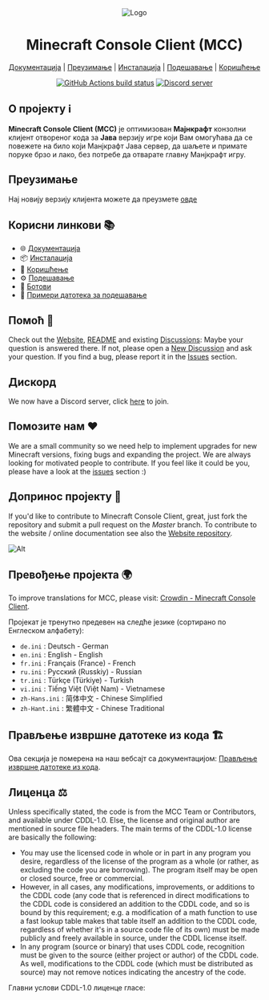 <div align="center">

<img src="https://i.pics.rs/LLDhE.png" alt="Logo"/>

# Minecraft Console Client (MCC)

[Документација](https://mccteam.github.io/) | [Преузимање](#download) | [Инсталација](https://mccteam.github.io/guide/installation.html) | [Подешавање](https://mccteam.github.io/guide/configuration.html) | [Коришћење](https://mccteam.github.io/guide/usage.html)


[![GitHub Actions build status](https://github.com/MCCTeam/Minecraft-Console-Client/actions/workflows/build-and-release.yml/badge.svg)](https://github.com/MCCTeam/Minecraft-Console-Client/releases/latest) <a href="https://discord.gg/sfBv4TtpC9"><img src="https://img.shields.io/discord/1018553894831403028?color=5865F2&logo=discord&logoColor=white" alt="Discord server" /></a>

</div>

## **О пројекту ℹ️**

**Minecraft Console Client (MCC)** је оптимизован **Мајнкрафт** конзолни клијент отвореног кода за **Јава** верзију игре који Вам омогућава да се повежете на било који Манјкрафт Јава сервер, да шаљете и примате поруке брзо и лако, без потребе да отварате главну Манјкрафт игру.

## Преузимање

Нај новију верзију клијента можете да преузмете [овде](https://github.com/MCCTeam/Minecraft-Console-Client/releases/latest)

## Корисни линкови 📚

-   🌐 [Документација](https://mccteam.github.io/)
-   📦 [Инсталација](https://mccteam.github.io/guide/installation.html)
-   📖 [Коришћење](https://mccteam.github.io/guide/usage.html)
-   ⚙️ [Подешавање](https://mccteam.github.io/guide/configuration.html)
-   🤖 [Ботови](https://mccteam.github.io/guide/chat-bots.html)
-   📝 [Примери датотека за подешавање](MinecraftClient/config/)

## Помоћ 🙋

Check out the [Website](https://mccteam.github.io/), [README](https://github.com/MCCTeam/Minecraft-Console-Client/tree/master/MinecraftClient/config#minecraft-console-client-user-manual) and existing [Discussions](https://github.com/MCCTeam/Minecraft-Console-Client/discussions): Maybe your question is answered there. If not, please open a [New Discussion](https://github.com/MCCTeam/Minecraft-Console-Client/discussions/new) and ask your question. If you find a bug, please report it in the [Issues](https://github.com/MCCTeam/Minecraft-Console-Client/issues) section.

## Дискорд

We now have a Discord server, click [here](https://discord.gg/sfBv4TtpC9) to join.

## Помозите нам ❤️

We are a small community so we need help to implement upgrades for new Minecraft versions, fixing bugs and expanding the project. We are always looking for motivated people to contribute. If you feel like it could be you, please have a look at the [issues](https://github.com/MCCTeam/Minecraft-Console-Client/issues?q=is%3Aissue+is%3Aopen+label%3Awaiting-for%3Acontributor) section :)

## Допринос пројекту 📝

If you'd like to contribute to Minecraft Console Client, great, just fork the repository and submit a pull request on the _Master_ branch. To contribute to the website / online documentation see also the [Website repository](https://github.com/MCCTeam/MCCTeam.github.io).

![Alt](https://repobeats.axiom.co/api/embed/c8a6c7c47fde8fcbe3727a21eab46e6b39dff60d.svg "Repobeats analytics image")

## Превођење пројекта 🌍

To improve translations for MCC, please visit: [Crowdin - Minecraft Console Client](https://crwd.in/minecraft-console-client).

Пројекат је тренутно предевен на следће језике (сортирано по Енглеском алфабету):
  * `de.ini` : Deutsch - German
  * `en.ini` : English - English
  * `fr.ini` : Français (France) - French
  * `ru.ini` : Русский (Russkiy) - Russian
  * `tr.ini` : Türkçe (Türkiye) - Turkish
  * `vi.ini` : Tiếng Việt (Việt Nam) - Vietnamese
  * `zh-Hans.ini` : 简体中文 - Chinese Simplified
  * `zh-Hant.ini` : 繁體中文 - Chinese Traditional

## Прављење извршне датотеке из кода 🏗️

Ова секција је померена на наш вебсајт са документацијом: [Прављење извршне датотеке из кода](https://mccteam.github.io/guide/installation.html#building-from-the-source-code).

## Лиценца ⚖️

Unless specifically stated, the code is from the MCC Team or Contributors, and available under CDDL-1.0. Else, the license and original author are mentioned in source file headers. The main terms of the CDDL-1.0 license are basically the following:

-   You may use the licensed code in whole or in part in any program you desire, regardless of the license of the program as a whole (or rather, as excluding the code you are borrowing). The program itself may be open or closed source, free or commercial.
-   However, in all cases, any modifications, improvements, or additions to the CDDL code (any code that is referenced in direct modifications to the CDDL code is considered an addition to the CDDL code, and so is bound by this requirement; e.g. a modification of a math function to use a fast lookup table makes that table itself an addition to the CDDL code, regardless of whether it's in a source code file of its own) must be made publicly and freely available in source, under the CDDL license itself.
-   In any program (source or binary) that uses CDDL code, recognition must be given to the source (either project or author) of the CDDL code. As well, modifications to the CDDL code (which must be distributed as source) may not remove notices indicating the ancestry of the code.

Главни услови CDDL-1.0 лиценце гласе:
